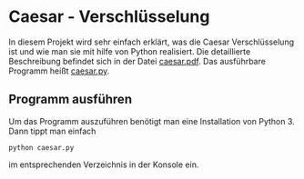 # Caesar - Verschlüsselung

In diesem Projekt wird sehr einfach erklärt, was die Caesar Verschlüsselung ist und wie man sie mit hilfe von Python realisiert. Die detaillierte Beschreibung befindet sich in der Datei [caesar.pdf](caesar.pdf). Das ausführbare Programm heißt [caesar.py](caesar.py).

## Programm ausführen

Um das Programm auszuführen benötigt man eine Installation von Python 3. Dann tippt man einfach
```
python caesar.py
```
im entsprechenden Verzeichnis in der Konsole ein.

